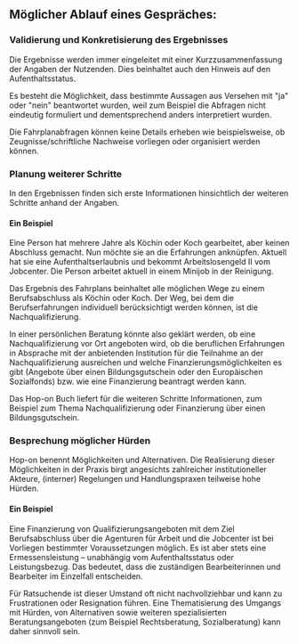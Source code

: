 ## Möglicher Ablauf eines Gespräches:

### Validierung und Konkretisierung des Ergebnisses

Die Ergebnisse werden immer eingeleitet mit einer Kurzzusammenfassung der Angaben der Nutzenden. Dies beinhaltet auch den Hinweis auf den Aufenthaltsstatus.

Es besteht die Möglichkeit, dass bestimmte Aussagen aus Versehen mit "ja" oder "nein" beantwortet wurden, weil zum Beispiel die Abfragen nicht eindeutig formuliert und dementsprechend anders interpretiert wurden.

Die Fahrplanabfragen können keine Details erheben wie beispielsweise, ob Zeugnisse\/schriftliche Nachweise vorliegen oder organisiert werden können.

### Planung weiterer Schritte

In den Ergebnissen finden sich erste Informationen hinsichtlich der weiteren Schritte anhand der Angaben.

#### Ein Beispiel

Eine Person hat mehrere Jahre als Köchin oder Koch gearbeitet, aber keinen Abschluss gemacht. Nun möchte sie an die Erfahrungen anknüpfen. Aktuell hat sie eine Aufenthaltserlaubnis und bekommt Arbeitslosengeld II vom Jobcenter. Die Person arbeitet aktuell in einem Minijob in der Reinigung.

Das Ergebnis des Fahrplans beinhaltet alle möglichen Wege zu einem Berufsabschluss als Köchin oder Koch. Der Weg, bei dem die Berufserfahrungen individuell berücksichtigt werden können, ist die Nachqualifizierung.

In einer persönlichen Beratung könnte also geklärt werden, ob eine Nachqualifizierung vor Ort angeboten wird, ob die beruflichen Erfahrungen in Absprache mit der anbietenden Institution für die Teilnahme an der Nachqualifizierung ausreichen und welche Finanzierungsmöglichkeiten es gibt \(Angebote über einen Bildungsgutschein oder den Europäischen Sozialfonds\) bzw. wie eine Finanzierung beantragt werden kann.

Das Hop-on Buch liefert für die weiteren Schritte Informationen, zum Beispiel zum Thema Nachqualifizierung oder Finanzierung über einen Bildungsgutschein.

### Besprechung möglicher Hürden

Hop-on benennt Möglichkeiten und Alternativen. Die Realisierung dieser Möglichkeiten in der Praxis birgt angesichts zahlreicher institutioneller Akteure, \(interner\) Regelungen und Handlungspraxen teilweise hohe Hürden.

#### Ein Beispiel

Eine Finanzierung von Qualifizierungsangeboten mit dem Ziel Berufsabschluss über die Agenturen für Arbeit und die Jobcenter ist bei Vorliegen bestimmter Voraussetzungen möglich. Es ist aber stets eine Ermessensleistung – unabhängig vom Aufenthaltsstatus oder Leistungsbezug. Das bedeutet, dass die zuständigen Bearbeiterinnen und Bearbeiter im Einzelfall entscheiden.

Für Ratsuchende ist dieser Umstand oft nicht nachvollziehbar und kann zu Frustrationen oder Resignation führen. Eine Thematisierung des Umgangs mit Hürden, von Alternativen sowie weiteren spezialisierten Beratungsangeboten \(zum Beispiel Rechtsberatung, Sozialberatung\) kann daher sinnvoll sein.
